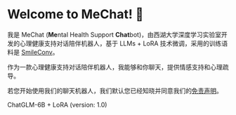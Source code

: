 # Welcome to MeChat! 🤗

我是 MeChat (**Me**ntal Health Support **Chat**bot)，由西湖大学深度学习实验室开发的心理健康支持对话陪伴机器人，基于 LLMs + LoRA 技术微调，采用的训练语料是 [SmileConv](https://github.com/qiuhuachuan/smile)。

作为一款心理健康支持对话陪伴机器人，我能够和你聊天，提供情感支持和心理疏导。

若您开始使用我们的聊天机器人，我们默认您已经知晓并同意我们的[免责声明](https://github.com/qiuhuachuan/smile)。

ChatGLM-6B + LoRA (version: 1.0)
